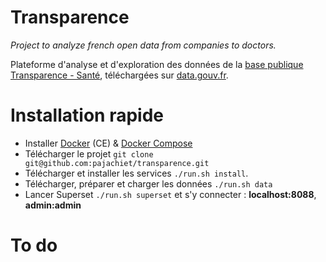 # Transparence
*Project to analyze french open data from companies to doctors.*

Plateforme d'analyse et d'exploration des données de la [base publique Transparence - Santé](https://www.transparence.sante.gouv.fr), téléchargées sur [data.gouv.fr](https://www.data.gouv.fr/fr/datasets/transparence-sante-1/).

# Installation rapide
 
- Installer [Docker]((https://docs.docker.com/engine/installation/)) (CE) & [Docker Compose](https://docs.docker.com/compose/install/) 
- Télécharger le projet `git clone git@github.com:pajachiet/transparence.git`
- Télécharger et installer les services `./run.sh install`. 
- Télécharger, préparer et charger les données `./run.sh data`
- Lancer Superset `./run.sh superset` et s'y connecter : **localhost:8088**, **admin:admin**

# To do
